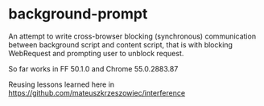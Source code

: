 # background-prompt
An attempt to write cross-browser blocking (synchronous) communication between background script and content script, that is with blocking WebRequest and prompting user to unblock request.

So far works in FF 50.1.0 and Chrome 55.0.2883.87

Reusing lessons learned here in https://github.com/mateuszkrzeszowiec/interference
